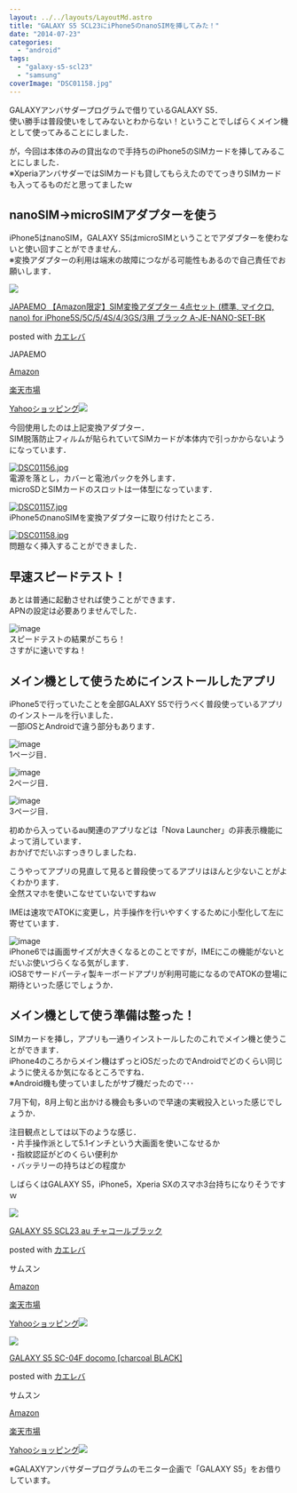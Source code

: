 ```yaml
---
layout: ../../layouts/LayoutMd.astro
title: "GALAXY S5 SCL23にiPhone5のnanoSIMを挿してみた！"
date: "2014-07-23"
categories: 
  - "android"
tags: 
  - "galaxy-s5-scl23"
  - "samsung"
coverImage: "DSC01158.jpg"
---
```


GALAXYアンバサダープログラムで借りているGALAXY S5．  
使い勝手は普段使いをしてみないとわからない！ということでしばらくメイン機として使ってみることにしました．

が，今回は本体のみの貸出なので手持ちのiPhone5のSIMカードを挿してみることにしました．  
※XperiaアンバサダーではSIMカードも貸してもらえたのでてっきりSIMカードも入ってるものだと思ってましたｗ

## nanoSIM→microSIMアダプターを使う

iPhone5はnanoSIM，GALAXY S5はmicroSIMということでアダプターを使わないと使い回すことができません．  
※変換アダプターの利用は端末の故障につながる可能性もあるので自己責任でお願いします．

[![](images/41DzhrIXB9L._SL160_.jpg)](https://www.amazon.co.jp/exec/obidos/ASIN/B009RIN79W/mizuka123-22/ref=nosim/)

[JAPAEMO 【Amazon限定】SIM変換アダプター 4点セット (標準, マイクロ, nano) for iPhone5S/5C/5/4S/4/3GS/3用 ブラック A-JE-NANO-SET-BK](https://www.amazon.co.jp/exec/obidos/ASIN/B009RIN79W/mizuka123-22/ref=nosim/)

posted with [カエレバ](http://kaereba.com)

JAPAEMO

[Amazon](http://www.amazon.co.jp/gp/search?keywords=JAPAEMO%20%81yAmazon%8C%C0%92%E8%81zSIM%95%CF%8A%B7%83A%83_%83v%83%5E%81%5B%204%93_%83Z%83b%83g%20%28%95W%8F%80%2C%20%83%7D%83C%83N%83%8D%2C%20nano%29%20for%20iPhone5S%2F5C%2F5%2F4S%2F4%2F3GS%2F3%97p%20%83u%83%89%83b%83N%20A-JE-NANO-SET-BK&__mk_ja_JP=%83J%83%5E%83J%83i&tag=mizuka123-22 "アマゾン")

[楽天市場](http://hb.afl.rakuten.co.jp/hgc/032b53ee.4b34c5ee.0f4a541e.f440145e/?pc=http%3A%2F%2Fsearch.rakuten.co.jp%2Fsearch%2Fmall%2FJAPAEMO%2520%25E3%2580%2590Amazon%25E9%2599%2590%25E5%25AE%259A%25E3%2580%2591SIM%25E5%25A4%2589%25E6%258F%259B%25E3%2582%25A2%25E3%2583%2580%25E3%2583%2597%25E3%2582%25BF%25E3%2583%25BC%25204%25E7%2582%25B9%25E3%2582%25BB%25E3%2583%2583%25E3%2583%2588%2520%2528%25E6%25A8%2599%25E6%25BA%2596%252C%2520%25E3%2583%259E%25E3%2582%25A4%25E3%2582%25AF%25E3%2583%25AD%252C%2520nano%2529%2520for%2520iPhone5S%252F5C%252F5%252F4S%252F4%252F3GS%252F3%25E7%2594%25A8%2520%25E3%2583%2596%25E3%2583%25A9%25E3%2583%2583%25E3%2582%25AF%2520A-JE-NANO-SET-BK%2F-%2Ff.1-p.1-s.1-sf.0-st.A-v.2%3Fx%3D0%26scid%3Daf_ich_link_urltxt%26m%3Dhttp%3A%2F%2Fm.rakuten.co.jp%2F "楽天市場")

[Yahooショッピング![](//ad.jp.ap.valuecommerce.com/servlet/gifbanner?sid=3066752&pid=881990642)](//ck.jp.ap.valuecommerce.com/servlet/referral?sid=3066752&pid=881990642&vc_url=http%3A%2F%2Fshopping.search.yahoo.co.jp%2Fsearch%3FuIv%3Don%26ei%3DUTF-8%26tab_ex%3Dcommerce%26slider%3D0%26va%3DJAPAEMO%2520%25E3%2580%2590Amazon%25E9%2599%2590%25E5%25AE%259A%25E3%2580%2591SIM%25E5%25A4%2589%25E6%258F%259B%25E3%2582%25A2%25E3%2583%2580%25E3%2583%2597%25E3%2582%25BF%25E3%2583%25BC%25204%25E7%2582%25B9%25E3%2582%25BB%25E3%2583%2583%25E3%2583%2588%2520%2528%25E6%25A8%2599%25E6%25BA%2596%252C%2520%25E3%2583%259E%25E3%2582%25A4%25E3%2582%25AF%25E3%2583%25AD%252C%2520nano%2529%2520for%2520iPhone5S%252F5C%252F5%252F4S%252F4%252F3GS%252F3%25E7%2594%25A8%2520%25E3%2583%2596%25E3%2583%25A9%25E3%2583%2583%25E3%2582%25AF%2520A-JE-NANO-SET-BK "Yahooショッピング")

今回使用したのは上記変換アダプター．  
SIM脱落防止フィルムが貼られていてSIMカードが本体内で引っかからないようになっています．

[![DSC01156.jpg](images/14535238908_e173f9726e_b.jpg)](https://www.flickr.com/photos/67522130@N08/14535238908/ "DSC01156.jpg")  
電源を落とし，カバーと電池パックを外します．  
microSDとSIMカードのスロットは一体型になっています．

[![DSC01157.jpg](images/14535250949_d475604e73_b.jpg)](https://www.flickr.com/photos/67522130@N08/14535250949/ "DSC01157.jpg")  
iPhone5のnanoSIMを変換アダプターに取り付けたところ．

[![DSC01158.jpg](images/14535231270_6da9060053_b.jpg)](https://www.flickr.com/photos/67522130@N08/14535231270/ "DSC01158.jpg")  
問題なく挿入することができました．

## 早速スピードテスト！

あとは普通に起動させれば使うことができます．  
APNの設定は必要ありませんでした．

![image](images/image.png "image")  
スピードテストの結果がこちら！  
さすがに速いですね！

## メイン機として使うためにインストールしたアプリ

iPhone5で行っていたことを全部GALAXY S5で行うべく普段使っているアプリのインストールを行いました．  
一部iOSとAndroidで違う部分もあります．

![image](images/image1.png "image")   
1ページ目．

![image](images/image2.png "image")  
2ページ目．

![image](images/image3.png "image")  
3ページ目．

初めから入っているau関連のアプリなどは「Nova Launcher」の非表示機能によって消しています．  
おかげでだいぶすっきりしましたね．

こうやってアプリの見直して見ると普段使ってるアプリはほんと少ないことがよくわかります．  
全然スマホを使いこなせていないですねｗ

IMEは速攻でATOKに変更し，片手操作を行いやすくするために小型化して左に寄せています．

![image](images/image4.png "image")  
iPhone6では画面サイズが大きくなるとのことですが，IMEにこの機能がないとだいぶ使いづらくなる気がします．  
iOS8でサードパーティ製キーボードアプリが利用可能になるのでATOKの登場に期待といった感じでしょうか．

## メイン機として使う準備は整った！

SIMカードを挿し，アプリも一通りインストールしたのこれでメイン機と使うことができます．  
iPhone4のころからメイン機はずっとiOSだったのでAndroidでどのくらい同じように使えるか気になるところですね．  
※Android機も使っていましたがサブ機だったので･･･

7月下旬，8月上旬と出かける機会も多いので早速の実戦投入といった感じでしょうか．

注目観点としては以下のような感じ．  
・片手操作派として5.1インチという大画面を使いこなせるか  
・指紋認証がどのくらい便利か  
・バッテリーの持ちはどの程度か

しばらくはGALAXY S5，iPhone5，Xperia SXのスマホ3台持ちになりそうですｗ

[![](images/51Hulg%2BmtyL._SL160_.jpg)](https://www.amazon.co.jp/exec/obidos/ASIN/B00KXVOP3O/mizuka123-22/ref=nosim/)

[GALAXY S5 SCL23 au チャコールブラック](https://www.amazon.co.jp/exec/obidos/ASIN/B00KXVOP3O/mizuka123-22/ref=nosim/)

posted with [カエレバ](http://kaereba.com)

サムスン

[Amazon](http://www.amazon.co.jp/gp/search?keywords=GALAXY%20S5%20SCL23%20au%20%83%60%83%83%83R%81%5B%83%8B%83u%83%89%83b%83N&__mk_ja_JP=%83J%83%5E%83J%83i&tag=mizuka123-22 "アマゾン")

[楽天市場](http://hb.afl.rakuten.co.jp/hgc/032b53ee.4b34c5ee.0f4a541e.f440145e/?pc=http%3A%2F%2Fsearch.rakuten.co.jp%2Fsearch%2Fmall%2FGALAXY%2520S5%2520SCL23%2520au%2520%25E3%2583%2581%25E3%2583%25A3%25E3%2582%25B3%25E3%2583%25BC%25E3%2583%25AB%25E3%2583%2596%25E3%2583%25A9%25E3%2583%2583%25E3%2582%25AF%2F-%2Ff.1-p.1-s.1-sf.0-st.A-v.2%3Fx%3D0%26scid%3Daf_ich_link_urltxt%26m%3Dhttp%3A%2F%2Fm.rakuten.co.jp%2F "楽天市場")

[Yahooショッピング![](//ad.jp.ap.valuecommerce.com/servlet/gifbanner?sid=3066752&pid=881990642)](//ck.jp.ap.valuecommerce.com/servlet/referral?sid=3066752&pid=881990642&vc_url=http%3A%2F%2Fshopping.search.yahoo.co.jp%2Fsearch%3FuIv%3Don%26ei%3DUTF-8%26tab_ex%3Dcommerce%26slider%3D0%26va%3DGALAXY%2520S5%2520SCL23%2520au%2520%25E3%2583%2581%25E3%2583%25A3%25E3%2582%25B3%25E3%2583%25BC%25E3%2583%25AB%25E3%2583%2596%25E3%2583%25A9%25E3%2583%2583%25E3%2582%25AF "Yahooショッピング")

[![](images/5111S0sIUCL._SL160_.jpg)](https://www.amazon.co.jp/exec/obidos/ASIN/B00KYHZHFW/mizuka123-22/ref=nosim/)

[GALAXY S5 SC-04F docomo \[charcoal BLACK\]](https://www.amazon.co.jp/exec/obidos/ASIN/B00KYHZHFW/mizuka123-22/ref=nosim/)

posted with [カエレバ](http://kaereba.com)

サムスン

[Amazon](http://www.amazon.co.jp/gp/search?keywords=GALAXY%20S5%20SC-04F%20docomo%20%5Bcharcoal%20BLACK%5D&__mk_ja_JP=%83J%83%5E%83J%83i&tag=mizuka123-22 "アマゾン")

[楽天市場](http://hb.afl.rakuten.co.jp/hgc/032b53ee.4b34c5ee.0f4a541e.f440145e/?pc=http%3A%2F%2Fsearch.rakuten.co.jp%2Fsearch%2Fmall%2FGALAXY%2520S5%2520SC-04F%2520docomo%2520%255Bcharcoal%2520BLACK%255D%2F-%2Ff.1-p.1-s.1-sf.0-st.A-v.2%3Fx%3D0%26scid%3Daf_ich_link_urltxt%26m%3Dhttp%3A%2F%2Fm.rakuten.co.jp%2F "楽天市場")

[Yahooショッピング![](//ad.jp.ap.valuecommerce.com/servlet/gifbanner?sid=3066752&pid=881990642)](//ck.jp.ap.valuecommerce.com/servlet/referral?sid=3066752&pid=881990642&vc_url=http%3A%2F%2Fshopping.search.yahoo.co.jp%2Fsearch%3FuIv%3Don%26ei%3DUTF-8%26tab_ex%3Dcommerce%26slider%3D0%26va%3DGALAXY%2520S5%2520SC-04F%2520docomo%2520%255Bcharcoal%2520BLACK%255D "Yahooショッピング")

※GALAXYアンバサダープログラムのモニター企画で「GALAXY S5」をお借りしています。
